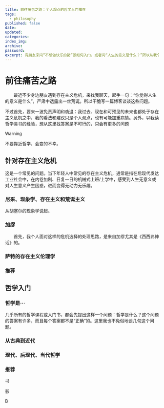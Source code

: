 ```yaml
---
title: 前往痛苦之路：个人观点的哲学入门推荐
tags:
  - philosophy
published: false
date: 
updated: 
categories: 
index_img: 
archive: 
password: 
excerpt: 有朋友来问“不想做快乐的猪”该如何入门，或者问“人生的意义是什么？”所以从我个人知识和看法出发，给出一点入门的思路和推荐。
---
```


<!-- TODO: not finished -->

# 前往痛苦之路

&emsp;&emsp;最近不少身边朋友遇到存在主义危机，来找我聊天，起手一句：“你觉得人生的意义是什么”，严肃中透露出一丝荒诞。所以干脆写一篇博客谈谈这些问题。

不过首先，要来一波免责声明和劝退：我过去、现在和可预见的未来也都处于存在主义危机之中，我的看法和建议只是个人观点，也有可能加重病情。另外，以我读哲学类书的经验，想从这里找答案是不可行的，只会有更多的问题

> [!warning]
> 不要靠近哲学，会变的不幸。

## 针对存在主义危机

这是一个常见的问题。当下年轻人中常见的存在主义危机，通常是指在后现代发达工业社会中，在内卷加剧、日复一日的机械式上班/上学中，感受到人生无意义或对人生意义产生困惑，进而变得无动力无乐趣。


### 尼采、现象学、存在主义和荒诞主义

从胡塞尔的现象学说起。

### 加缪

&emsp;&emsp;首先，我个人面对这样的危机选择的处理思路，是来自加缪尤其是《西西弗神话》的。

### 萨特的存在主义伦理学

### 推荐

## 哲学入门

### 哲学是···

几乎所有的哲学课程或入门书，都会先提出这样一个问题：哲学是什么？这个问题的答案有许多，而且每个答案都不是“正确”的。这里我也不免俗地谈几句这个问题。

### 从古典到近代

### 现代、后现代、当代哲学

### 推荐

书

影

B
